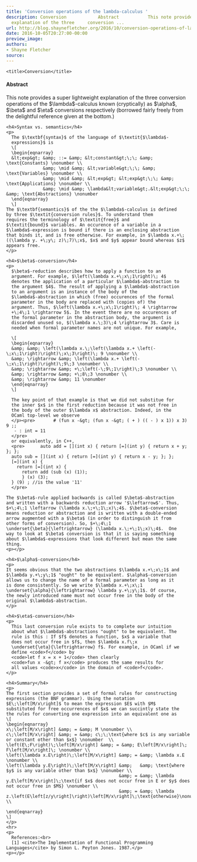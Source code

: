 ```yaml
---
title: 'Conversion operations of the lambda-calculus '
description: Conversion            Abstract           This note provides a super lightweight
  explanation of the three     conversion ...
url: http://blog.shaynefletcher.org/2016/10/conversion-operations-of-lambda-calculus.html
date: 2016-10-05T20:27:00-00:00
preview_image:
authors:
- Shayne Fletcher
source:
---
```


<!DOCTYPE html PUBLIC "-//W3C//DTD HTML 4.01//EN" "http://www.w3.org/TR/html4/strict.dtd"><html><head>
     
    
    <title>Conversion</title>
  </head>
  <body>
    <h4>Abstract</h4>
    <p>
    This note provides a super lightweight explanation of the three
    conversion operations of the $\lambda$-calculus known
    (cryptically) as $\alpha$, $\beta$ and $\eta$ conversions
    respectively (borrowed fairly freely from the delightful reference
    given at the bottom.)
    </p>

    <h4>Syntax vs. semantics</h4>
    <p>
      The $\textbf{syntax}$ of the language of $\textit{$\lambda$-
      expressions}$ is
      \[
      \begin{eqnarray}
      &lt;exp&gt; &amp; ::= &amp; &lt;constant&gt;\;\; &amp; \text{Constants} \nonumber \\
                  &amp; \mid &amp; &lt;variable&gt;\;\; &amp; \text{Variables} \nonumber \\
                  &amp; \mid &amp; &lt;exp&gt; &lt;exp&gt;\;\; &amp; \text{Applications} \nonumber \\
                  &amp; \mid &amp; \lambda&lt;variable&gt;.&lt;exp&gt;\;\; &amp; \text{Abstractions} \nonumber
      \end{eqnarray}
      \]
    The $\textbf{semantics}$ of the the $\lambda$-calculus is defined
    by three $\textit{conversion rules}$. To understand them 
    requires the terminology of $\textit{free}$ and
    $\textit{bound}$ variables. An occurence of a variable in a
    $\lambda$-expression is bound if there is an enclosing abstraction
    that binds it, and is free otherwise. For example, in $\lambda x.+\;
    ((\lambda y. +\;y\; z)\;7)\;x$, $x$ and $y$ appear bound whereas $z$
    appears free.
    </p>

    <h4>$\beta$-conversion</h4>
    <p>
      $\beta$-reduction describes how to apply a function to an
      argument. For example, $\left(\lambda x.+\;x\;1\right)\; 4$
      denotes the application of a particular $\lambda$-abstraction to
      the argument $4$. The result of applying a $\lambda$-abstraction
      to an argument is an instance of the body of the
      $\lambda$-abstraction in which (free) occurences of the formal
      parameter in the body are replaced with (copies of) the
      argument. Thus, $\left(\lambda x.+\;x\;1\right)\; 4 \rightarrow
      +\;4\;1 \rightarrow 5$. In the event there are no occurences of
      the formal parameter in the abstraction body, the argument is
      discarded unused so, $(\lambda x.\;3)\;4 \rightarrow 3$. Care is
      needed when formal parameter names are not unique. For example,

      \[
      \begin{eqnarray}
      &amp; &amp; \left(\lambda x.\;\left(\lambda x.+ \left(-\;x\;1\right)\right)\;x\;3\right)\; 9 \nonumber \\
      &amp; \rightarrow &amp; \left(\lambda x.+ \left(-\;x\;1\right)\right)\;9\;3 \nonumber \\
      &amp; \rightarrow &amp; +\;\left(-\;9\;1\right)\;3 \nonumber \\
      &amp; \rightarrow &amp; +\;8\;3 \nonumber \\
      &amp; \rightarrow &amp; 11 \nonumber
      \end{eqnarray}
      \]

      The key point of that example is that we did not substitue for
      the inner $x$ in the first reduction because it was not free in
      the body of the outer $\lambda x$ abstraction. Indeed, in the
      OCaml top-level we observe
      </p><pre>       # (fun x -&gt; (fun x -&gt; ( + ) (( - ) x 1)) x 3) 9 ;;
       - : int = 11
      </pre>
      or equivalently, in C++,
      <pre>      auto add = [](int x) { return [=](int y) { return x + y; }; };
      auto sub = [](int x) { return [=](int y) { return x - y; }; };
      [=](int x) { 
        return [=](int x) {
          return add (sub (x) (1)); 
          } (x) (3); 
      } (9) ; //is the value '11'
      </pre>

    The $\beta$-rule applied backwards is called $\beta$-abstraction
    and written with a backwards reduction arrow '$\leftarrow$'. Thus,
    $+\;4\;1 \leftarrow (\lambda x.\;+\;1\;x)\;4$. $\beta$-conversion
    means reduction or abstraction and is written with a double-ended
    arrow augmented with a $\beta$ (in order to distinguish it from
    other forms of conversion). So, $+\;4\;1
    \underset{\beta}{\leftrightarrow} (\lambda x.\;+\;1\;x)\;4$.  One
    way to look at $\beta$ conversion is that it is saying something
    about $\lambda$-expressions that look different but mean the same
    thing.
    <p></p>

    <h4>$\alpha$-conversion</h4>
    <p>
    It seems obvious that the two abstractions $\lambda x.+\;x\;1$ and
    $\lambda y.+\;y\;1$ "ought" to be equivalent. $\alpha$-conversion
    allows us to change the name of a formal parameter as long as it
    is done consistently. So we write $\lambda x.+\;x\;1
    \underset{\alpha}{\leftrightarrow} \lambda y.+\;y\;1$. Of course,
    the newly introduced name must not occur free in the body of the
    original $\lambda$-abstraction.
    </p>

    <h4>$\eta$-conversion</h4>
    <p>
      This last conversion rule exists to to complete our intuition
      about what $\lambda$-abstractions "ought" to be equivalent. The
      rule is this : If $f$ denotes a function, $x$ a variable that
      does not occur free in $f$, then $\lambda x.f\;x
      \underset{\eta}{\leftrightarrow} f$. For example, in OCaml if we
      define <code>f</code> by
      <code>let f x = x + 1</code> then clearly 
      <code>fun x -&gt; f x</code> produces the same results for
      all values <code>x</code> in the domain of <code>f</code>.
    </p>

    <h4>Summary</h4>
    <p>
    The first section provides a set of formal rules for constructing
    expressions (the BNF grammar). Using the notation
    $E\;\left[M/x\right]$ to mean the expression $E$ with $M$
    substituted for free occurrences of $x$ we can succintly state the
    the rules for converting one expression into an equivalent one as
    \[
    \begin{eqnarray}
    x\;\left[M/x\right] &amp; = &amp; M \nonumber \\
    c\;\left[M/x\right] &amp; = &amp; c\;\;\text{where $c$ is any variable or constant other than $x$} \nonumber  \\
    \left(E\;F\right)\;\left[M/x\right] &amp; = &amp; E\left[M/x\right]\; F\left[M/x\right]\; \nonumber \\
    \left(\lambda x.E\right)\;\left[M/x\right] &amp; = &amp; \lambda x.E \nonumber \\
    \left(\lambda y.E\right)\;\left[M/x\right] &amp;   &amp; \text{where $y$ is any variable other than $x$} \nonumber \\
                                               &amp; = &amp; \lambda y.E\left[M/x\right]\;\text{if $x$ does not occur free in E or $y$ does not occur free in $M$} \nonumber \\
                                               &amp; = &amp; \lambda z.\left(E\left[z/y\right]\right)\left[M/x\right]\;\text{otherwise}\nonumber \\

    \end{eqnarray}
    \]
    </p>
    <hr>
    <p>
      References:<br>
      [1] <cite>The Implementation of Functional Programming Languages</cite> by Simon L. Peyton Jones. 1987.</p>
    <p></p>
  

</body></html>
